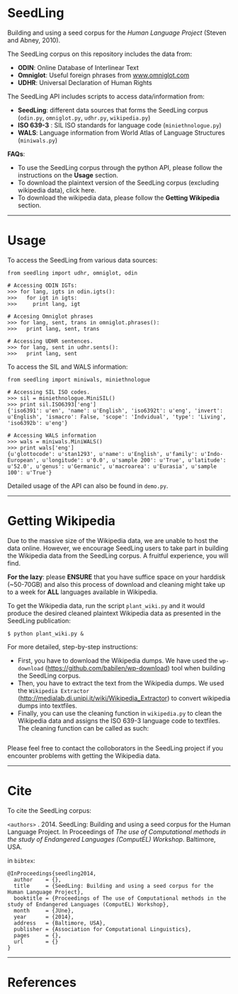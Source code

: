 SeedLing
========

Building and using a seed corpus for the *Human Language Project* (Steven and Abney, 2010).

The SeedLing corpus on this repository includes the data from:
*  **ODIN**: Online Database of Interlinear Text 
*  **Omniglot**: Useful foreign phrases from www.omniglot.com
*  **UDHR**: Universal Declaration of Human Rights

The SeedLing API includes scripts to access data/information from:
* **SeedLing**: different data sources that forms the SeedLing corpus (`odin.py`, `omniglot.py`, `udhr.py`, `wikipedia.py`)
* **ISO 639-3** : SIL ISO standards for language code (`miniethnologue.py`)
* **WALS**: Language information from World Atlas of Language Structures (`miniwals.py`)

**FAQs**:

- To use the SeedLing corpus through the python API, please follow the instructions on the **Usage** section.
- To download the plaintext version of the SeedLing corpus (excluding wikipedia data), click here.
- To download the wikipedia data, please follow the **Getting Wikipedia** section.


***
Usage
=====

To access the SeedLing from various data sources:

```
from seedling import udhr, omniglot, odin

# Accessing ODIN IGTs:
>>> for lang, igts in odin.igts():
>>>   for igt in igts:
>>>     print lang, igt

# Accesing Omniglot phrases
>>> for lang, sent, trans in omniglot.phrases():
>>>   print lang, sent, trans

# Accessing UDHR sentences.
>>> for lang, sent in udhr.sents():
>>>   print lang, sent
```

To access the SIL and WALS information:

```
from seedling import miniwals, miniethnologue

# Accessing SIL ISO codes.
>>> sil = miniethnologue.MiniSIL()
>>> print sil.ISO6393['eng']
{'iso6391': u'en', 'name': u'English', 'iso6392t': u'eng', 'invert': u'English', 'ismacro': False, 'scope': 'Indvidual', 'type': 'Living', 'iso6392b': u'eng'}

# Accessing WALS information
>>> wals = miniwals.MiniWALS()
>>> print wals['eng']
{u'glottocode': u'stan1293', u'name': u'English', u'family': u'Indo-European', u'longitude': u'0.0', u'sample 200': u'True', u'latitude': u'52.0', u'genus': u'Germanic', u'macroarea': u'Eurasia', u'sample 100': u'True'}
```

Detailed usage of the API can also be found in `demo.py`.


***
Getting Wikipedia
====

Due to the massive size of the Wikipedia data, we are unable to host the data online. However, we encourage SeedLing users to take part in building the Wikipedia data from the SeedLing corpus. A fruitful experience, you will find.


**For the lazy**: please **ENSURE** that you have suffice space on your harddisk (~50-70GB) and also this process of download and cleaning might take up to a week for **ALL** languages available in Wikipedia. 

To get the Wikipedia data, run the script `plant_wiki.py` and it would produce the desired cleaned plaintext Wikipedia data as presented in the SeedLing publication:

```
$ python plant_wiki.py &
```


For more detailed, step-by-step instructions:

 - First, you have to download the Wikipedia dumps. We have used the `wp-download` (https://github.com/babilen/wp-download) tool when building the SeedLing corpus. 
 - Then, you have to extract the text from the Wikipedia dumps. We used the `Wikipedia Extractor` (http://medialab.di.unipi.it/wiki/Wikipedia_Extractor) to convert wikipedia dumps into textfiles.
- Finally, you can use the cleaning function in `wikipedia.py` to clean the Wikipedia data and assigns the ISO 639-3 language code to textfiles. The cleaning function can be called as such:

```

```

Please feel free to contact the colloborators in the SeedLing project if you encounter problems with getting the Wikipedia data.

***
Cite
=====

To cite the SeedLing corpus:

`<authors>` . 2014. SeedLing: Building and using a seed corpus for the Human Language Project. In Proceedings of
*The use of Computational methods in the study of Endangered Languages (ComputEL) Workshop*. Baltimore, USA.

in `bibtex`:

```
@InProceedings{seedling2014,
  author    = {},
  title     = {SeedLing: Building and using a seed corpus for the Human Language Project},
  booktitle = {Proceedings of The use of Computational methods in the study of Endangered Languages (ComputEL) Workshop},
  month     = {JUne},
  year      = {2014},
  address   = {Baltimore, USA},
  publisher = {Association for Computational Linguistics},
  pages     = {},
  url       = {}
}
```

***
References
====


